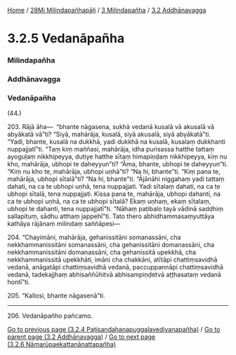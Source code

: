 
[Home](/) / [28Mi Milindapañhapāḷi](/tipitaka/28Mi.md) / [3 Milindapañha](/tipitaka/28Mi/3.md) / [3.2 Addhānavagga](/tipitaka/28Mi/3/3.2.md)

# 3.2.5 Vedanāpañha

### Milindapañha

### Addhānavagga

### Vedanāpañha

(44.)

203\. Rājā āha—  “bhante nāgasena, sukhā vedanā kusalā vā akusalā vā abyākatā vā”ti? “Siyā, mahārāja, kusalā, siyā akusalā, siyā abyākatā”ti. “Yadi, bhante, kusalā na dukkhā, yadi dukkhā na kusalā, kusalaṃ dukkhanti nuppajjatī”ti. “Taṃ kiṃ maññasi, mahārāja, idha purisassa hatthe tattaṃ ayoguḷaṃ nikkhipeyya, dutiye hatthe sītaṃ himapiṇḍaṃ nikkhipeyya, kiṃ nu kho, mahārāja, ubhopi te daheyyun”ti? “Āma, bhante, ubhopi te daheyyun”ti. “Kiṃ nu kho te, mahārāja, ubhopi uṇhā”ti? “Na hi, bhante”ti. “Kiṃ pana te, mahārāja, ubhopi sītalā”ti? “Na hi, bhante”ti. “Ājānāhi niggahaṃ yadi tattaṃ dahati, na ca te ubhopi uṇhā, tena nuppajjati. Yadi sītalaṃ dahati, na ca te ubhopi sītalā, tena nuppajjati. Kissa pana te, mahārāja, ubhopi dahanti, na ca te ubhopi uṇhā, na ca te ubhopi sītalā? Ekaṃ uṇhaṃ, ekaṃ sītalaṃ, ubhopi te dahanti, tena nuppajjatī”ti. “Nāhaṃ paṭibalo tayā vādinā saddhiṃ sallapituṃ, sādhu atthaṃ jappehī”ti. Tato thero abhidhammasaṃyuttāya kathāya rājānaṃ milindaṃ saññāpesi—

204\. “Chayimāni, mahārāja, gehanissitāni somanassāni, cha nekkhammanissitāni somanassāni, cha gehanissitāni domanassāni, cha nekkhammanissitāni domanassāni, cha gehanissitā upekkhā, cha nekkhammanissitā upekkhāti, imāni cha chakkāni, atītāpi chattiṃsavidhā vedanā, anāgatāpi chattiṃsavidhā vedanā, paccuppannāpi chattiṃsavidhā vedanā, tadekajjhaṃ abhisaññūhitvā abhisampiṇḍetvā aṭṭhasataṃ vedanā hontī”ti.

205\. “Kallosi, bhante nāgasenā”ti.

---

206\. Vedanāpañho pañcamo.



[Go to previous page (3.2.4 Paṭisandahanapuggalavediyanapañha)](/tipitaka/28Mi/3/3.2/3.2.4.md) / [Go to parent page (3.2 Addhānavagga)](/tipitaka/28Mi/3/3.2.md) / [Go to next page (3.2.6 Nāmarūpaekattanānattapañha)](/tipitaka/28Mi/3/3.2/3.2.6.md)


